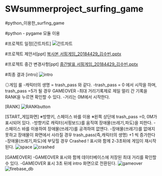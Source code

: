 # SWsummerproject_surfing_game

#python_이용한_surfing_game

#python - pygame 모듈 이용

#프로젝트 일정[간트차트]
![간트차트](https://user-images.githubusercontent.com/43884708/125405738-ffe94300-e3f2-11eb-86b8-ffadfc26b224.JPG)

#프로젝트 제안서[ppt]
[복사본 서핑게임_20184429_김수빈.pptx](https://github.com/tabss2003/SWsummerproject_surfing_game/files/6806544/_20184429_.pptx)


#프로젝트 중간 변경사항[ppt]
[중간발표 서핑게임_20184429_김수빈.pptx](https://github.com/tabss2003/SWsummerproject_surfing_game/files/6837885/_20184429_.pptx)

#최종 결과
[intro]
![intro](https://user-images.githubusercontent.com/43884708/126646679-1e684251-70d6-495c-a992-51f657dd2a24.JPG)

◎게임 룰
-캐릭터의 생명 = trash_pass 와 같다.
-trash_pass = 0 에서 시작을 하며, trash_pass =5가 될 경우 GAMEOVER
-최대 거리기록제로 제일 멀리 간 기록을 RANK을 누르면 확인할 수 있다.
-거리는 0M에서 시작한다.

[RANK]
![RANKbutton](https://user-images.githubusercontent.com/43884708/126647793-0ce72f71-23e2-4cad-b672-0253b651f5e6.JPG)

[START_게임화면]
※방향키, 스페이스 바를 이용
※왼쪽 상단에 trash_pass =0, 0M가 표시되어 있다.
-방향키로 캐릭터(서핑보드)를 움직여 장애물(쓰레기,파도)을 피한다.
-스페이스 바를 이용하여 장애물(쓰레기)를 공격하여 없앤다.
-장애물(쓰레기)를 없애지 못하고 장애물이 화면에서 사라질 경우 trash_pass(즉,캐릭터의 생명) +1 씩 증가한다
-장애물(쓰레기,파도)에 부딪힐 경우 Crashed ! 표시와 함께 2-3초뒤에 게임이 재시작된다.
![space](https://user-images.githubusercontent.com/43884708/126646755-4e5421dd-2801-4cbe-9362-22a4f81ae067.JPG)
![crashed](https://user-images.githubusercontent.com/43884708/126648178-a187569f-2535-455c-8659-6570613622f5.JPG)

[GAMEOVER]
-GAMEOVER 표시와 함께 데이터베이스에 저장된 최대 거리를 확인할 수 있다.
-GAMEOVER 표시 3초 뒤에 intro 화면으로 전환된다.
![gameover](https://user-images.githubusercontent.com/43884708/126647966-6738e907-9363-4e04-b510-8632845113e8.JPG)
![firebase_db](https://user-images.githubusercontent.com/43884708/126647983-a9f7a7b3-bb0d-457a-889f-7d9257c8ce5c.JPG)

